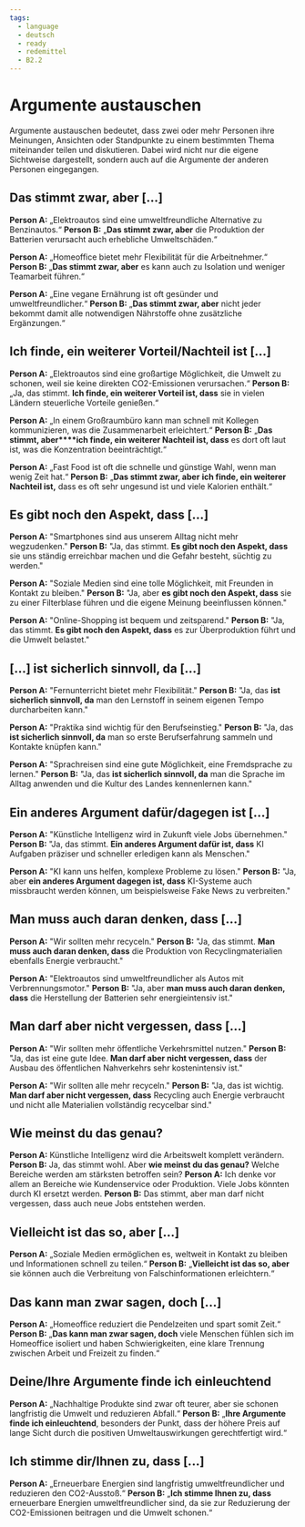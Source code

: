 ```yaml
---
tags:
  - language
  - deutsch
  - ready
  - redemittel
  - B2.2
---
```


# Argumente austauschen

Argumente austauschen bedeutet, dass zwei oder mehr Personen ihre Meinungen, Ansichten oder Standpunkte zu einem bestimmten Thema miteinander teilen und diskutieren. Dabei wird nicht nur die eigene Sichtweise dargestellt, sondern auch auf die Argumente der anderen Personen eingegangen.

## Das stimmt zwar, aber [...]

**Person A:** „Elektroautos sind eine umweltfreundliche Alternative zu Benzinautos.“
**Person B:** „**Das stimmt zwar, aber** die Produktion der Batterien verursacht auch erhebliche Umweltschäden.“

**Person A:** „Homeoffice bietet mehr Flexibilität für die Arbeitnehmer.“
**Person B:** „**Das stimmt zwar, aber** es kann auch zu Isolation und weniger Teamarbeit führen.“

**Person A:** „Eine vegane Ernährung ist oft gesünder und umweltfreundlicher.“
**Person B:** „**Das stimmt zwar, aber** nicht jeder bekommt damit alle notwendigen Nährstoffe ohne zusätzliche Ergänzungen.“

## Ich finde, ein weiterer Vorteil/Nachteil ist [...]

**Person A:** „Elektroautos sind eine großartige Möglichkeit, die Umwelt zu schonen, weil sie keine direkten CO2-Emissionen verursachen.“
**Person B:** „Ja, das stimmt. **Ich finde, ein weiterer Vorteil ist, dass** sie in vielen Ländern steuerliche Vorteile genießen.“

**Person A:** „In einem Großraumbüro kann man schnell mit Kollegen kommunizieren, was die Zusammenarbeit erleichtert.“
**Person B:** „**Das stimmt, aber****ich finde, ein weiterer Nachteil ist, dass** es dort oft laut ist, was die Konzentration beeinträchtigt.“

**Person A:** „Fast Food ist oft die schnelle und günstige Wahl, wenn man wenig Zeit hat.“
**Person B:** „**Das stimmt zwar, aber** **ich finde, ein weiterer Nachteil ist,** dass es oft sehr ungesund ist und viele Kalorien enthält.“

## Es gibt noch den Aspekt, dass [...]

**Person A:** "Smartphones sind aus unserem Alltag nicht mehr wegzudenken."
**Person B:** "Ja, das stimmt. **Es gibt noch den Aspekt, dass** sie uns ständig erreichbar machen und die Gefahr besteht, süchtig zu werden."

**Person A:** "Soziale Medien sind eine tolle Möglichkeit, mit Freunden in Kontakt zu bleiben."
**Person B:** "Ja, aber **es gibt noch den Aspekt, dass** sie zu einer Filterblase führen und die eigene Meinung beeinflussen können."

**Person A:** "Online-Shopping ist bequem und zeitsparend."
**Person B:** "Ja, das stimmt. **Es gibt noch den Aspekt, dass** es zur Überproduktion führt und die Umwelt belastet."

## [...] ist sicherlich sinnvoll, da [...]

**Person A:** "Fernunterricht bietet mehr Flexibilität."
**Person B:** "Ja, das **ist sicherlich sinnvoll, da** man den Lernstoff in seinem eigenen Tempo durcharbeiten kann."

**Person A:** "Praktika sind wichtig für den Berufseinstieg."
**Person B:** "Ja, das **ist sicherlich sinnvoll, da** man so erste Berufserfahrung sammeln und Kontakte knüpfen kann."

**Person A:** "Sprachreisen sind eine gute Möglichkeit, eine Fremdsprache zu lernen."
**Person B:** "Ja, das **ist sicherlich sinnvoll, da** man die Sprache im Alltag anwenden und die Kultur des Landes kennenlernen kann."

## Ein anderes Argument dafür/dagegen ist [...]

**Person A:** "Künstliche Intelligenz wird in Zukunft viele Jobs übernehmen."
**Person B:** "Ja, das stimmt. **Ein anderes Argument dafür ist, dass** KI Aufgaben präziser und schneller erledigen kann als Menschen."

**Person A:** "KI kann uns helfen, komplexe Probleme zu lösen."
**Person B:** "Ja, aber **ein anderes Argument dagegen ist, dass** KI-Systeme auch missbraucht werden können, um beispielsweise Fake News zu verbreiten."

## Man muss auch daran denken, dass [...]

**Person A:** "Wir sollten mehr recyceln."
**Person B:** "Ja, das stimmt. **Man muss auch daran denken, dass** die Produktion von Recyclingmaterialien ebenfalls Energie verbraucht."

**Person A:** "Elektroautos sind umweltfreundlicher als Autos mit Verbrennungsmotor."
**Person B:** "Ja, aber **man muss auch daran denken, dass** die Herstellung der Batterien sehr energieintensiv ist."

## Man darf aber nicht vergessen, dass [...]

**Person A:** "Wir sollten mehr öffentliche Verkehrsmittel nutzen."
**Person B:** "Ja, das ist eine gute Idee. **Man darf aber nicht vergessen, dass** der Ausbau des öffentlichen Nahverkehrs sehr kostenintensiv ist."

**Person A:** "Wir sollten alle mehr recyceln."
**Person B:** "Ja, das ist wichtig. **Man darf aber nicht vergessen, dass** Recycling auch Energie verbraucht und nicht alle Materialien vollständig recycelbar sind."

## Wie meinst du das genau?

**Person A:** Künstliche Intelligenz wird die Arbeitswelt komplett verändern.
**Person B:** Ja, das stimmt wohl. Aber **wie meinst du das genau?** Welche Bereiche werden am stärksten betroffen sein?
**Person A:** Ich denke vor allem an Bereiche wie Kundenservice oder Produktion. Viele Jobs könnten durch KI ersetzt werden.
**Person B:** Das stimmt, aber man darf nicht vergessen, dass auch neue Jobs entstehen werden.

## Vielleicht ist das so, aber [...]

**Person A:** „Soziale Medien ermöglichen es, weltweit in Kontakt zu bleiben und Informationen schnell zu teilen.“
**Person B:** „**Vielleicht ist das so, aber** sie können auch die Verbreitung von Falschinformationen erleichtern.“

## Das kann man zwar sagen, doch [...]

**Person A:** „Homeoffice reduziert die Pendelzeiten und spart somit Zeit.“
**Person B:** „**Das kann man zwar sagen, doch** viele Menschen fühlen sich im Homeoffice isoliert und haben Schwierigkeiten, eine klare Trennung zwischen Arbeit und Freizeit zu finden.“

## Deine/Ihre Argumente finde ich einleuchtend

**Person A:** „Nachhaltige Produkte sind zwar oft teurer, aber sie schonen langfristig die Umwelt und reduzieren Abfall.“
**Person B:** „**Ihre Argumente finde ich einleuchtend**, besonders der Punkt, dass der höhere Preis auf lange Sicht durch die positiven Umweltauswirkungen gerechtfertigt wird.“

## Ich stimme dir/Ihnen zu, dass [...]

**Person A:** „Erneuerbare Energien sind langfristig umweltfreundlicher und reduzieren den CO2-Ausstoß.“
**Person B:** „**Ich stimme Ihnen zu, dass** erneuerbare Energien umweltfreundlicher sind, da sie zur Reduzierung der CO2-Emissionen beitragen und die Umwelt schonen.“
